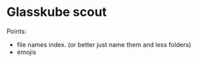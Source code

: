 # Glasskube scout

Points:
- file names index. (or better just name them and less folders)
- emojis

